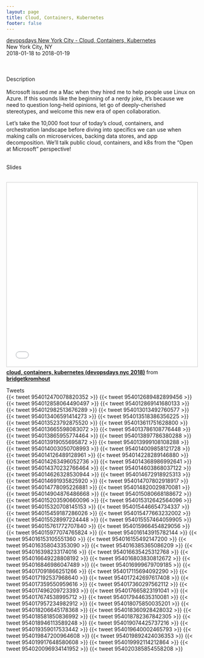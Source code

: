```yaml
---
layout: page
title: Cloud, Containers, Kubernetes
footer: false
---
```


<div class="views-field views-field-nothing">        <span class="field-content views-field-field-details"><a href="https://www.devopsdays.org/events/2018-new-york-city/program/bridget-kromhout/">devopsdays New York City - Cloud, Containers, Kubernetes</a><br>New York City, NY<br><span class="date-display-start">2018-01-18</span> to <span class="date-display-end">2018-01-19</span></span></div>


<br>

<br>
<br>
Description
<br>
<br>
Microsoft issued me a Mac when they hired me to help people use Linux on Azure. If this sounds like the beginning of a nerdy joke, it’s because we need to question long-held opinions, let go of deeply-cherished stereotypes, and welcome this new era of open collaboration.
<p>
Let’s take the 10,000 foot tour of today’s cloud, containers, and orchestration landscape before diving into specifics we can use when making calls on microservices, backing data stores, and app decomposition. We’ll talk public cloud, containers, and k8s from the “Open at Microsoft” perspective!
<br>
<br>

Slides
<br>
<br>
<iframe src="//www.slideshare.net/slideshow/embed_code/key/wObYezEM8du16P" width="595" height="485" frameborder="0" marginwidth="0" marginheight="0" scrolling="no" style="border:1px solid #CCC; border-width:1px; margin-bottom:5px; max-width: 100%;" allowfullscreen> </iframe> <div style="margin-bottom:5px"> <strong> <a href="//www.slideshare.net/bridgetkromhout/cloud-containers-kubernetes-devopsdays-nyc-2018" title="cloud, containers, kubernetes (devopsdays nyc 2018)" target="_blank">cloud, containers, kubernetes (devopsdays nyc 2018)</a> </strong> from <strong><a href="https://www.slideshare.net/bridgetkromhout" target="_blank">bridgetkromhout</a></strong> </div>

Tweets
<br>
{{< tweet  954012470078820352 >}}
{{< tweet  954012689482899456 >}}
{{< tweet  954012858064490497 >}}
{{< tweet  954012869141680133 >}}
{{< tweet  954012982513676289 >}}
{{< tweet  954013013492760577 >}}
{{< tweet  954013406591414273 >}}
{{< tweet  954013518386356225 >}}
{{< tweet  954013523792875520 >}}
{{< tweet  954013611751628800 >}}
{{< tweet  954013665598083072 >}}
{{< tweet  954013786108776448 >}}
{{< tweet  954013865955774464 >}}
{{< tweet  954013897786380288 >}}
{{< tweet  954013919055695872 >}}
{{< tweet  954013999108108288 >}}
{{< tweet  954014003050708993 >}}
{{< tweet  954014009858121728 >}}
{{< tweet  954014126489128961 >}}
{{< tweet  954014228289146880 >}}
{{< tweet  954014263496052736 >}}
{{< tweet  954014368986992641 >}}
{{< tweet  954014370232766464 >}}
{{< tweet  954014603868037122 >}}
{{< tweet  954014626328530944 >}}
{{< tweet  954014672918925313 >}}
{{< tweet  954014691935825920 >}}
{{< tweet  954014707802918917 >}}
{{< tweet  954014778095226881 >}}
{{< tweet  954014820029870081 >}}
{{< tweet  954014904876486668 >}}
{{< tweet  954015080668188672 >}}
{{< tweet  954015203590660096 >}}
{{< tweet  954015312642564096 >}}
{{< tweet  954015320708145153 >}}
{{< tweet  954015446654734337 >}}
{{< tweet  954015459187286026 >}}
{{< tweet  954015477663232002 >}}
{{< tweet  954015528997224448 >}}
{{< tweet  954015557464059905 >}}
{{< tweet  954015761772707840 >}}
{{< tweet  954015966454829056 >}}
{{< tweet  954015977074765824 >}}
{{< tweet  954016143915782144 >}}
{{< tweet  954016153105551360 >}}
{{< tweet  954016155492147200 >}}
{{< tweet  954016358043353090 >}}
{{< tweet  954016385365086209 >}}
{{< tweet  954016398233174016 >}}
{{< tweet  954016635425312768 >}}
{{< tweet  954016649228808192 >}}
{{< tweet  954016803830812672 >}}
{{< tweet  954016846986047489 >}}
{{< tweet  954016999679709185 >}}
{{< tweet  954017091866251266 >}}
{{< tweet  954017115694092290 >}}
{{< tweet  954017192537968640 >}}
{{< tweet  954017242697617408 >}}
{{< tweet  954017359550959616 >}}
{{< tweet  954017360297562112 >}}
{{< tweet  954017496209723393 >}}
{{< tweet  954017665823191041 >}}
{{< tweet  954017674538995712 >}}
{{< tweet  954017944635310081 >}}
{{< tweet  954017957234982912 >}}
{{< tweet  954018075850035201 >}}
{{< tweet  954018206645178368 >}}
{{< tweet  954018360928428032 >}}
{{< tweet  954018581850836992 >}}
{{< tweet  954018782367842305 >}}
{{< tweet  954018946113589248 >}}
{{< tweet  954019074425737216 >}}
{{< tweet  954019359017533442 >}}
{{< tweet  954019640002465793 >}}
{{< tweet  954019847200964608 >}}
{{< tweet  954019892424036353 >}}
{{< tweet  954019917648580608 >}}
{{< tweet  954019992114212864 >}}
{{< tweet  954020096934141952 >}}
{{< tweet  954020385854558208 >}}
